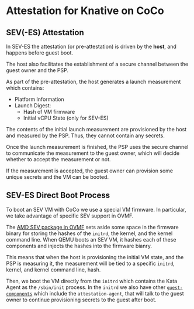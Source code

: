 # Attestation for Knative on CoCo

## SEV(-ES) Attestation

In SEV-ES the attestation (or pre-attestation) is driven by the **host**, and
happens before guest boot.

The host also facilitates the establishment of a secure channel between the
guest owner and the PSP.

As part of the pre-attestation, the host generates a launch measurement which
contains:
- Platform Information
- Launch Digest:
  - Hash of VM firmware
  - Initial vCPU State (only for SEV-ES)

The contents of the initial launch measurement are provisioned by the host and
measured by the PSP. Thus, they cannot contain any secrets.

Once the launch measurement is finished, the PSP uses the secure channel to
communicate the measurement to the guest owner, which will decide whether to
accept the measurement or not.

If the measurement is accepted, the guest owner can provision some unique
secrets and the VM can be booted.

## SEV-ES Direct Boot Process

To boot an SEV VM with CoCo we use a special VM firmware. In particular, we
take advantage of specific SEV support in OVMF.

The [AMD SEV package in OVMF](https://github.com/tianocore/edk2/blob/master/OvmfPkg/AmdSev/AmdSevX64.dsc)
sets aside some space in the firmware binary for storing the hashes of the
`initrd`, the kernel, and the kernel command line. When QEMU boots an SEV VM,
it hashes each of these components and injects the hashes into the firmware
bianry.

This means that when the host is provisioning the initial VM state, and the
PSP is measuring it, the measurement will be tied to a specific `initrd`,
kernel, and kernel command line, hash.

Then, we boot the VM directly from the `initrd` which contains the Kata Agent
as the `/sbin/init` process. In the `initrd` we also have other
[`guest-components`](https://github.com/confidential-containers/guest-components)
which include the `attestation-agent`, that will talk to the guest owner
to continue provisioning secrets to the guest after boot.
